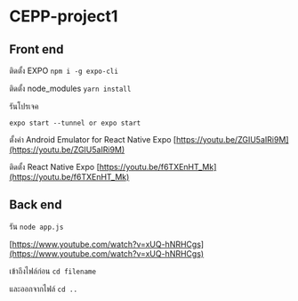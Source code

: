 # CEPP-project1

##  Front end

ติดตั้ง EXPO ```npm i -g expo-cli ```

ติดตั้ง node_modules ```yarn install ```

รันโปรเจค

```
expo start --tunnel or expo start 
```

ตั้งค่า Android Emulator for React Native Expo [https://youtu.be/ZGIU5aIRi9M](https://youtu.be/ZGIU5aIRi9M)

ติดตั้ง React Native Expo [https://youtu.be/f6TXEnHT_Mk](https://youtu.be/f6TXEnHT_Mk)

##  Back end

รัน ``` node app.js ```

[https://www.youtube.com/watch?v=xUQ-hNRHCgs](https://www.youtube.com/watch?v=xUQ-hNRHCgs)

เข้าถึงไฟล์ก่อน  ``` cd filename ```

และออกจากไฟล์ ``` cd .. ```

